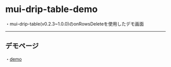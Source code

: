 # mui-drip-table-demo
・mui-drip-table(v0.2.3~1.0.0)のonRowsDeleteを使用したデモ画面
*****
## デモページ
・[demo](https://kento75.github.io/mui-drip-table-demo3)
